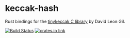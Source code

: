 # keccak-hash

Rust bindings for the [tinykeccak C library](https://github.com/coruus/keccak-tiny) by David Leon Gil.

[![Build Status](https://travis-ci.org/paritytech/keccak-hash.svg?branch=master)](https://travis-ci.org/paritytech/keccak-hash)
[![crates.io link](https://img.shields.io/crates/v/keccak-hash.svg)](https://crates.io/crates/keccak-hash)